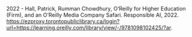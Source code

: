 

2022 - Hall, Patrick, Rumman Chowdhury, O’Reilly for Higher Education (Firm), and an O’Reilly Media Company Safari. Responsible AI, 2022. https://ezproxy.torontopubliclibrary.ca/login?url=https://learning.oreilly.com/library/view/-/9781098102425/?ar.
